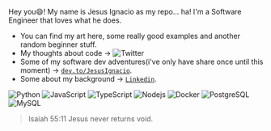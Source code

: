Hey you😄! My name is Jesus Ignacio as my repo... ha! I'm a Software Engineer that loves what he does.
- You can find my art here, some really good examples and another random beginner stuff.
- My thoughts about code -> ![Twitter](https://img.shields.io/twitter/url?style=social&url=https%3A%2F%2Ftwitter.com%2FThinkingOutCode)
- Some of my software dev adventures(i've only have share once until this moment) -> <a href="http://dev.to/JesusIgnacio" target="_blank">`dev.to/JesusIgnacio`</a>.
- Some about my background -> <a href="https://www.linkedin.com/in/jesuscastillobarraez/" target="_blank">`Linkedin`</a>.


![Python](https://img.shields.io/badge/-Python-black?style=flat&logo=python)
![JavaScript](https://img.shields.io/badge/-JavaScript-black?style=flat&logo=javascript)
![TypeScript](https://img.shields.io/badge/-TypeScript-007ACC?style=flat&logo=typescript) 
![Nodejs](https://img.shields.io/badge/-Nodejs-black?style=flat&logo=Node.js) 
![Docker](https://img.shields.io/badge/-Docker-black?style=flat&logo=docker) 
![PostgreSQL](https://img.shields.io/badge/-PostgreSQL-336791?style=flat&logo=postgresql) 
![MySQL](https://img.shields.io/badge/-MySQL-black?style=flat&logo=mysql)
> Isaiah 55:11
> Jesus never returns void.

